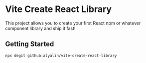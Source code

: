 # Vite Create React Library

This project allows you to create your first React npm or whatever component library and ship it fast!

## Getting Started

```bash
npx degit github:alyalin/vite-create-react-library
```